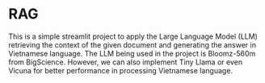 # RAG
This is a simple streamlit project to apply the Large Language Model (LLM) retrieving the context of the given document and generating the answer in Vietnamese language.
The LLM being used in the project is Bloomz-560m from BigScience. However, we can also implement Tiny Llama or even Vicuna for better performance in processing Vietnamese language.
